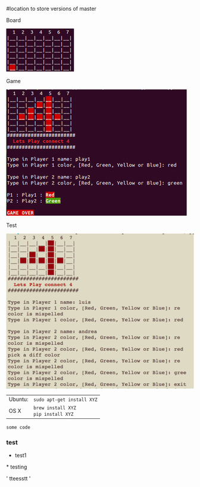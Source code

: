 #location to store versions of master

Board

![alt tag](https://github.com/chadgsmith/Python-Learning/blob/master/Luis/Pictures/Board.png)

Game

![alt tag](https://github.com/chadgsmith/Python-Learning/blob/master/Luis/Pictures/Game_init.png)

Test

![alt tag](https://github.com/chadgsmith/Python-Learning/blob/master/Luis/Pictures/Input_final_test.png)

<table>
<tr>
<td>Ubuntu:
<td><code>sudo apt-get install XYZ</code>
<tr>
<td>OS X
<td><code>brew install XYZ</code></br>
<code>pip install XYZ</code></td>
</table>

```
some code
```

### test
 - test1

\* testing

 ' tteesstt '
